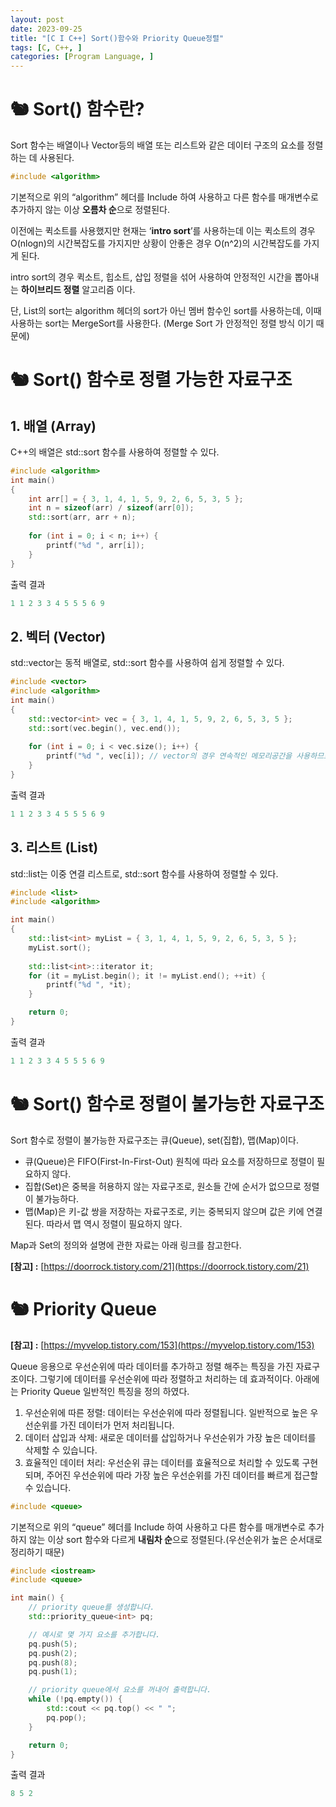 ```yaml
---
layout: post
date: 2023-09-25
title: "[C I C++] Sort()함수와 Priority Queue정렬"
tags: [C, C++, ]
categories: [Program Language, ]
---
```


# 🐿️ Sort() 함수란?


Sort 함수는 배열이나 Vector등의 배열 또는 리스트와 같은 데이터 구조의 요소를 정렬하는 데 사용된다.


```c++
#include <algorithm>
```


기본적으로 위의 “algorithm” 헤더를 Include 하여 사용하고 다른 함수를 매개변수로 추가하지 않는 이상 **오름차 순**으로 정렬된다.


이전에는 퀵소트를 사용했지만 현재는 ‘**intro sort**’를 사용하는데 이는 퀵소트의 경우 O(nlogn)의 시간복잡도를 가지지만 상황이 안좋은 경우 O(n^2)의 시간복잡도를 가지게 된다.


intro sort의 경우 퀵소트, 힙소트, 삽입 정렬을 섞어 사용하여 안정적인 시간을 뽑아내는 **하이브리드 정렬** 알고리즘 이다.


단, List의 sort는 algorithm 헤더의 sort가 아닌 멤버 함수인 sort를 사용하는데, 이때 사용하는 sort는 MergeSort를 사용한다. (Merge Sort 가 안정적인 정렬 방식 이기 때문에)


# 🐿️ Sort() 함수로 정렬 가능한 자료구조


## 1. 배열 (Array)


C++의 배열은 std::sort 함수를 사용하여 정렬할 수 있다.


```c++
#include <algorithm>
int main()
{
	int arr[] = { 3, 1, 4, 1, 5, 9, 2, 6, 5, 3, 5 };
	int n = sizeof(arr) / sizeof(arr[0]);
	std::sort(arr, arr + n);
	
	for (int i = 0; i < n; i++) {
		printf("%d ", arr[i]);
	}
}
```


출력 결과


```c++
1 1 2 3 3 4 5 5 5 6 9
```


## 2. 벡터 (Vector)


std::vector는 동적 배열로, std::sort 함수를 사용하여 쉽게 정렬할 수 있다.


```c++
#include <vector>
#include <algorithm>
int main()
{
	std::vector<int> vec = { 3, 1, 4, 1, 5, 9, 2, 6, 5, 3, 5 };
	std::sort(vec.begin(), vec.end());
	
	for (int i = 0; i < vec.size(); i++) {
		printf("%d ", vec[i]); // vector의 경우 연속적인 메모리공간을 사용하므로 배열로 원소에 접근 가능하다.
	}
}
```


출력 결과


```c++
1 1 2 3 3 4 5 5 5 6 9
```


## 3. 리스트 (List)


std::list는 이중 연결 리스트로, std::sort 함수를 사용하여 정렬할 수 있다.


```c++
#include <list>
#include <algorithm>

int main()
{
	std::list<int> myList = { 3, 1, 4, 1, 5, 9, 2, 6, 5, 3, 5 };
	myList.sort();
	
	std::list<int>::iterator it;
	for (it = myList.begin(); it != myList.end(); ++it) {
		printf("%d ", *it);
	}

	return 0;
}
```


출력 결과


```c++
1 1 2 3 3 4 5 5 5 6 9
```


# 🐿️ Sort() 함수로 정렬이 불가능한 자료구조


Sort 함수로 정렬이 불가능한 자료구조는 큐(Queue), set(집합), 맵(Map)이다.

- 큐(Queue)은 FIFO(First-In-First-Out) 원칙에 따라 요소를 저장하므로 정렬이 필요하지 않다.
- 집합(Set)은 중복을 허용하지 않는 자료구조로, 원소들 간에 순서가 없으므로 정렬이 불가능하다.
- 맵(Map)은 키-값 쌍을 저장하는 자료구조로, 키는 중복되지 않으며 값은 키에 연결된다. 따라서 맵 역시 정렬이 필요하지 않다.

Map과 Set의 정의와 설명에 관한 자료는 아래 링크를 참고한다.


**[참고] :** [https://doorrock.tistory.com/21](https://doorrock.tistory.com/21)


# 🐿️ Priority Queue


**[참고] :** [https://myvelop.tistory.com/153](https://myvelop.tistory.com/153)


Queue 응용으로 우선순위에 따라 데이터를 추가하고 정렬 해주는 특징을 가진 자료구조이다. 그렇기에 데이터를 우선순위에 따라 정렬하고 처리하는 데 효과적이다. 아래에는 Priority Queue 일반적인 특징을 정의 하였다.

1. 우선순위에 따른 정렬: 데이터는 우선순위에 따라 정렬됩니다. 일반적으로 높은 우선순위를 가진 데이터가 먼저 처리됩니다.
2. 데이터 삽입과 삭제: 새로운 데이터를 삽입하거나 우선순위가 가장 높은 데이터를 삭제할 수 있습니다.
3. 효율적인 데이터 처리: 우선순위 큐는 데이터를 효율적으로 처리할 수 있도록 구현되며, 주어진 우선순위에 따라 가장 높은 우선순위를 가진 데이터를 빠르게 접근할 수 있습니다.

```c++
#include <queue>
```


기본적으로 위의 “queue” 헤더를 Include 하여 사용하고 다른 함수를 매개변수로 추가하지 않는 이상 sort 함수와 다르게 **내림차 순**으로 정렬된다.(우선순위가 높은 순서대로 정리하기 때문)


```c++
#include <iostream>
#include <queue>

int main() {
	// priority queue를 생성합니다.
	std::priority_queue<int> pq;

	// 예시로 몇 가지 요소를 추가합니다.
	pq.push(5);
	pq.push(2);
	pq.push(8);
	pq.push(1);

	// priority queue에서 요소를 꺼내어 출력합니다.
	while (!pq.empty()) {
		std::cout << pq.top() << " ";
		pq.pop();
	}

	return 0;
}
```


출력 결과


```c++
8 5 2 
```

